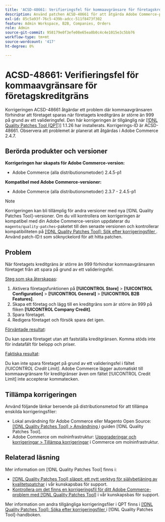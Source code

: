 ```yaml
---
title: 'ACSD-48661: Verifieringsfel för kommaavgränsare för företagskreditgräns'
description: Använd patchen ACSD-48661 för att åtgärda Adobe Commerce-problemet där företagets kreditgräns är större än 999, kommaavgränsaren förhindrar att företaget sparas på grund av ett valideringsfel.
exl-id: 85c5a93f-76c5-439b-adcc-511f8473f302
feature: Admin Workspace, B2B, Companies, Orders
role: Admin
source-git-commit: 958179e0f3efe08e65ea8b0c4c4e1015e3c5bb76
workflow-type: tm+mt
source-wordcount: '417'
ht-degree: 0%

---
```


# ACSD-48661: Verifieringsfel för kommaavgränsare för företagskreditgräns

Korrigeringen ACSD-48661 åtgärdar ett problem där kommaavgränsaren förhindrar att företaget sparas när företagets kreditgräns är större än 999 på grund av ett valideringsfel. Den här korrigeringen är tillgänglig när [[!DNL Quality Patches Tool (QPT)]](/help/announcements/adobe-commerce-announcements/magento-quality-patches-released-new-tool-to-self-serve-quality-patches.md) 1.1.26 har installerats. Korrigerings-ID är ACSD-48661. Observera att problemet är planerat att åtgärdas i Adobe Commerce 2.4.7.

## Berörda produkter och versioner

**Korrigeringen har skapats för Adobe Commerce-version:**

* Adobe Commerce (alla distributionsmetoder) 2.4.5-p1

**Kompatibel med Adobe Commerce-versioner:**

* Adobe Commerce (alla distributionsmetoder) 2.3.7 - 2.4.5-p1

>[!NOTE]
>
>Korrigeringen kan bli tillämplig för andra versioner med nya [!DNL Quality Patches Tool]-versioner. Om du vill kontrollera om korrigeringen är kompatibel med din Adobe Commerce-version uppdaterar du `magento/quality-patches`-paketet till den senaste versionen och kontrollerar kompatibiliteten på [[!DNL Quality Patches Tool]: Sök efter korrigeringsfiler ](https://experienceleague.adobe.com/tools/commerce-quality-patches/index.html). Använd patch-ID:t som söknyckelord för att hitta patchen.

## Problem

När företagets kreditgräns är större än 999 förhindrar kommaavgränsaren företaget från att spara på grund av ett valideringsfel.

<u>Steg som ska återskapas</u>:

1. Aktivera företagsfunktionen på **[!UICONTROL Store]** > **[!UICONTROL Configuration]** > **[!UICONTROL General]** > **[!UICONTROL B2B Features]**.
1. Skapa ett företag och lägg till en kreditgräns som är större än 999 på fliken **[!UICONTROL Company Credit]**.
1. Spara företaget.
1. Redigera företaget och försök spara det igen.

<u>Förväntade resultat</u>:

Du kan spara företaget utan att fastställa kreditgränsen. Komma stöds inte för indatafält för belopp och priser.

<u>Faktiska resultat</u>:

Du kan inte spara företaget på grund av ett valideringsfel i fältet *[!UICONTROL Credit Limit]*. Adobe Commerce lägger automatiskt till kommaavgränsare för kreditgränser även om fältet [!UICONTROL Credit Limit] inte accepterar kommatecken.

## Tillämpa korrigeringen

Använd följande länkar beroende på distributionsmetod för att tillämpa enskilda korrigeringsfiler:

* Lokal användning för Adobe Commerce eller Magento Open Source: [[!DNL Quality Patches Tool] > Användning ](https://experienceleague.adobe.com/docs/commerce-operations/tools/quality-patches-tool/usage.html) i guiden [!DNL Quality Patches Tool].
* Adobe Commerce om molninfrastruktur: [Uppgraderingar och korrigeringar > Tillämpa korrigeringar](https://experienceleague.adobe.com/docs/commerce-cloud-service/user-guide/develop/upgrade/apply-patches.html) i Commerce om molninfrastruktur.

## Relaterad läsning

Mer information om [!DNL Quality Patches Tool] finns i:

* [[!DNL Quality Patches Tool] släppt: ett nytt verktyg för självbetjäning av kvalitetspatchar](/help/announcements/adobe-commerce-announcements/magento-quality-patches-released-new-tool-to-self-serve-quality-patches.md) i vår kunskapsbas för support.
* [Kontrollera om det finns en korrigeringsfil för ditt Adobe Commerce-problem med  [!DNL Quality Patches Tool]](/help/support-tools/patches-available-in-qpt-tool/check-patch-for-magento-issue-with-magento-quality-patches.md) i vår kunskapsbas för support.

Mer information om andra tillgängliga korrigeringsfiler i QPT finns i [[!DNL Quality Patches Tool]: Söka efter korrigeringsfiler ](https://experienceleague.adobe.com/tools/commerce-quality-patches/index.html) i [!DNL Quality Patches Tool]-handboken.
